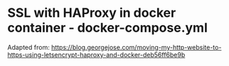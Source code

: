 # SSL with HAProxy in docker container - docker-compose.yml
Adapted from:
https://blog.georgejose.com/moving-my-http-website-to-https-using-letsencrypt-haproxy-and-docker-deb56ff6be9b


